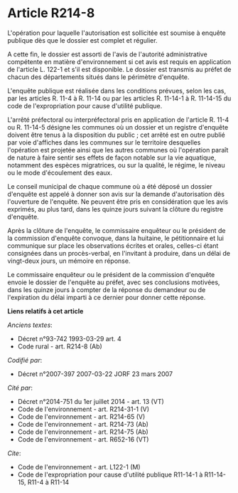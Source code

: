 # Article R214-8

L'opération pour laquelle l'autorisation est sollicitée est soumise à enquête publique dès que le dossier est complet et
régulier.

A cette fin, le dossier est assorti de l'avis de l'autorité administrative compétente en matière d'environnement si cet avis
est requis en application de l'article L. 122-1 et s'il est disponible. Le dossier est transmis au préfet de chacun des
départements situés dans le périmètre d'enquête.

L'enquête publique est réalisée dans les conditions prévues, selon les cas, par les articles R. 11-4 à R. 11-14 ou par les
articles R. 11-14-1 à R. 11-14-15 du code de l'expropriation pour cause d'utilité publique.

L'arrêté préfectoral ou interpréfectoral pris en application de l'article R. 11-4 ou R. 11-14-5 désigne les communes où un
dossier et un registre d'enquête doivent être tenus à la disposition du public ; cet arrêté est en outre publié par voie
d'affiches dans les communes sur le territoire desquelles l'opération est projetée ainsi que les autres communes où
l'opération paraît de nature à faire sentir ses effets de façon notable sur la vie aquatique, notamment des espèces
migratrices, ou sur la qualité, le régime, le niveau ou le mode d'écoulement des eaux.

Le conseil municipal de chaque commune où a été déposé un dossier d'enquête est appelé à donner son avis sur la demande
d'autorisation dès l'ouverture de l'enquête. Ne peuvent être pris en considération que les avis exprimés, au plus tard, dans
les quinze jours suivant la clôture du registre d'enquête.

Après la clôture de l'enquête, le commissaire enquêteur ou le président de la commission d'enquête convoque, dans la
huitaine, le pétitionnaire et lui communique sur place les observations écrites et orales, celles-ci étant consignées dans un
procès-verbal, en l'invitant à produire, dans un délai de vingt-deux jours, un mémoire en réponse.

Le commissaire enquêteur ou le président de la commission d'enquête envoie le dossier de l'enquête au préfet, avec ses
conclusions motivées, dans les quinze jours à compter de la réponse du demandeur ou de l'expiration du délai imparti à ce
dernier pour donner cette réponse.

**Liens relatifs à cet article**

_Anciens textes_:

  - Décret n°93-742 1993-03-29 art. 4
  - Code rural - art. R214-8 (Ab)

_Codifié par_:

  - Décret n°2007-397 2007-03-22 JORF 23 mars 2007

_Cité par_:

  - Décret n°2014-751 du 1er juillet 2014 - art. 13 (VT)
  - Code de l'environnement - art. R214-31-1 (V)
  - Code de l'environnement - art. R214-65 (V)
  - Code de l'environnement - art. R214-73 (Ab)
  - Code de l'environnement - art. R214-75 (Ab)
  - Code de l'environnement - art. R652-16 (VT)

_Cite_:

  - Code de l'environnement - art. L122-1 (M)
  - Code de l'expropriation pour cause d'utilité publique R11-14-1 à R11-14-15, R11-4 à R11-14
